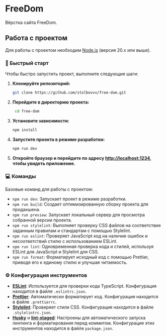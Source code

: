 # FreeDom

Вёрстка сайта FreeDom.

## Работа с проектом

Для работы с проектом необходим [Node.js](https://nodejs.org/) (версия 20.x или выше).

### 🚀 Быстрый старт

Чтобы быстро запустить проект, выполните следующие шаги:

1. **Клонируйте репозиторий:**

   ```bash
   git clone https://github.com/stolbovvv/free-dom.git
   ```

2. **Перейдите в директорию проекта:**

   ```bash
    cd free-dom
   ```

3. **Установите зависимости:**

   ```bash
   npm install
   ```

4. **Запустите проекта в режиме разработки:**

   ```bash
   npm run dev
   ```

5. **Откройте браузер и перейдите по адресу [http://localhost:1234](http://localhost:1234), чтобы увидеть приложение.**

### 💻 Команды

Базовые команд для работы с проектом:

- `npm run dev`: Запускает проект в режиме разработки.
- `npm run build`: Создает оптимизированную сборку проекта для продакшена.
- `npm run preview`: Запускает локальный сервер для просмотра собранной версии проекта.
- `npm run stylelint`: Выполняет проверку CSS файлов на соответствие заданным правилам и стандартам с помощью Stylelint.
- `npm run eslint`: Проверяет JavaScript код на наличие ошибок и несоответствий стилю с использованием ESLint.
- `npm run lint`: Одновременная проверка кода и стилей, используя ESLint для JavaScript и Stylelint для CSS.
- `npm run format`: Форматирует исходный код с помощью Prettier, приводя его к единому стилю и улучшая читаемость.

### ⚙ Конфигурация инструментов

- **[ESLint](https://eslint.org/)**: Используется для проверки кода TypeScript. Конфигурация находится в файле `.eslintrc.json`.
- **[Prettier](https://prettier.io/)**: Автоматически форматирует код. Конфигурация находится в файле `.prettierrc`.
- **[Stylelint](https://stylelint.io/)**: Проверяет стили CSS. Конфигурация находится в файле `.stylelintrc.json`.
- **[Husky](https://typicode.github.io/husky/)** и **[lint-staged](https://github.com/okonet/lint-staged)**: Настроены для автоматического запуска линтинга и форматирования перед коммитом. Конфигурация этих инструментов находится в файле `package.json`.
